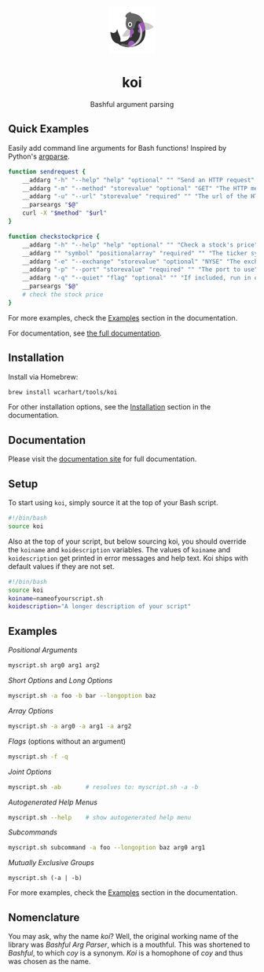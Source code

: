 <p align="center"><img alt="koi logo" src="logo.png" /></p>

<h1 align="center">koi</h1>
<p align="center">Bashful argument parsing</p>

## Quick Examples
Easily add command line arguments for Bash functions! Inspired by Python's [argparse](https://docs.python.org/3/library/argparse.html).
```bash
function sendrequest {
    __addarg "-h" "--help" "help" "optional" "" "Send an HTTP request"
    __addarg "-m" "--method" "storevalue" "optional" "GET" "The HTTP method"
    __addarg "-u" "--url" "storevalue" "required" "" "The url of the HTTP request"
    __parseargs "$@"
    curl -X "$method" "$url"
}
```
```bash
function checkstockprice {
    __addarg "-h" "--help" "help" "optional" "" "Check a stock's price"
    __addarg "" "symbol" "positionalarray" "required" "" "The ticker symbol(s) to check"
    __addarg "-e" "--exchange" "storevalue" "optional" "NYSE" "The exchange to use"
    __addarg "-p" "--port" "storevalue" "required" "" "The port to use"
    __addarg "-q" "--quiet" "flag" "optional" "" "If included, run in quiet mode"
    __parseargs "$@"
    # check the stock price
}
```
For more examples, check the [Examples](https://www.willcarhart.dev/docs/koi/#/examples) section in the documentation.

For documentation, see [the full documentation](https://www.willcarhart.dev/docs/koi/).

## Installation
Install via Homebrew:
```bash
brew install wcarhart/tools/koi
```
For other installation options, see the [Installation](https://www.willcarhart.dev/docs/koi/#/installation) section in the documentation.

## Documentation
Please visit the [documentation site](https://www.willcarhart.dev/docs/koi/) for full documentation.

## Setup
To start using `koi`, simply source it at the top of your Bash script.
```bash
#!/bin/bash
source koi
```

Also at the top of your script, but below sourcing koi, you should override the `koiname` and `koidescription` variables. The values of `koiname` and `koidescription` get printed in error messages and help text. Koi ships with default values if they are not set.
```bash
#!/bin/bash
source koi
koiname=nameofyourscript.sh
koidescription="A longer description of your script"
```

## Examples
_Positional Arguments_
```bash
myscript.sh arg0 arg1 arg2
```
_Short Options_ and _Long Options_
```bash
myscript.sh -a foo -b bar --longoption baz
```
_Array Options_
```bash
myscript.sh -a arg0 -a arg1 -a arg2
```
_Flags_ (options without an argument)
```bash
myscript.sh -f -q
```
_Joint Options_
```bash
myscript.sh -ab       # resolves to: myscript.sh -a -b
```
_Autogenerated Help Menus_
```bash
myscript.sh --help    # show autogenerated help menu
```
_Subcommands_
```bash
myscript.sh subcommand -a foo --longoption baz arg0 arg1
```
_Mutually Exclusive Groups_
```
myscript.sh (-a | -b)
```
For more examples, check the [Examples](https://www.willcarhart.dev/docs/koi/#/examples) section in the documentation.

## Nomenclature
You may ask, why the name _koi_? Well, the original working name of the library was _Bashful Arg Parser_, which is a mouthful. This was shortened to _Bashful_, to which _coy_ is a synonym. _Koi_ is a homophone of _coy_ and thus was chosen as the name.
